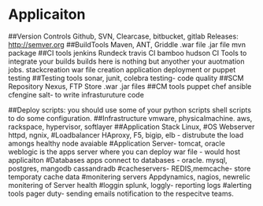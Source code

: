 # Applicaiton
##Version Controls 
Github, SVN, Clearcase, bitbucket, gitlab 
Releases: http://semver.org 
##BuildTools
Maven, ANT, Griddle
.war file 
.jar file 
mvn package 
##CI tools
jenkins
Rundeck
travis CI
bamboo
hudson
CI Tools to integrate your builds
builds here is nothing but anyother your auotmation jobs.
stackcreation 
war file creation
application deployment or 
puppet testing 
##Testing tools
sonar, junit, colebra testing- code quality
##SCM Repository 
Nexus, 
FTP Store .war .jar files
##CM tools
puppet 
chef 
ansible 
cfengine
salt- to write infrasturuture code 

##Deploy scripts: 
you should use some of your python scripts shell scripts to do some configuration.
##Infrastructure 
vmware, physicalmachine. aws, rackspace, hypervisor, softlayer 
##Application Stack
Linux, 
#OS Webserver 
httpd, ngnix, 
#Loadbalancer
HAproxy, F5, bigip, elb - distrubute the load amongs healthy node avaiable
#Application Server-
tomcat, oracle weblogic is the apps server where you can deploy war file - would host applicaiton 
#Databases 
apps connect to databases - oracle. mysql, postgres, mangodb cassandradb 
#cacheservers- 
REDIS,memcache- store temporaty cache data 
#monitering servers
Appdynamics, nagios, newrelic 
monitering of Server health 
#loggin
splunk, loggly- reporting logs 
#alerting tools
pager duty- sending emails notification to the respecitve teams. 
